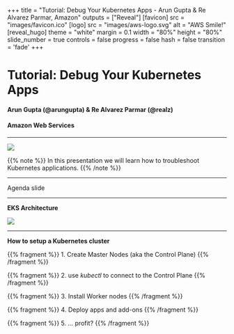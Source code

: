 +++
title = "Tutorial: Debug Your Kubernetes Apps - Arun Gupta & Re Alvarez Parmar, Amazon"
outputs = ["Reveal"]
[favicon]
src = "images/favicon.ico"
[logo]
src = "images/aws-logo.svg"
alt = "AWS Smile!"
[reveal_hugo]
theme = "white"
margin = 0.1
width = "80%"
height = "80%"
slide_number = true
controls = false
progress = false
hash = false
transition = 'fade'
+++

<style type="text/css">
  .reveal {
    font-size: 30px;
  }
  .reveal p {
    text-align: left;
    font-size: 25px;
  }
  .reveal h3 {
    text-align: left;
  }
  .reveal ul {
    display: block;
    font-size: 25px;
  }
  .reveal ol {
    display: block;
    font-size: 25px;
  }
  .reveal code {
   font-size: 15px;
  } 
  .reveal pre code {
   font-size: 15px;

  }
</style>

# Tutorial: Debug Your Kubernetes Apps
#### Arun Gupta (@arungupta) & Re Alvarez Parmar (@realz)
#### Amazon Web Services


---

![](images/k8s-heisenberg.png)


{{% note %}}
In this presentation we will learn how to troubleshoot Kubernetes applications. 
{{% /note %}}

---

Agenda slide

---

**EKS Architecture**

![](images/eks-arch.jpg)

---

**How to setup a Kubernetes cluster**

{{% fragment %}} 1. Create Master Nodes (aka the Control Plane) {{% /fragment %}}

{{% fragment %}} 2. use *kubectl* to connect to the Control Plane {{% /fragment %}}

{{% fragment %}} 3. Install Worker nodes {{% /fragment %}}

{{% fragment %}} 4. Deploy apps and add-ons {{% /fragment %}}

{{% fragment %}} 5. ... profit? {{% /fragment %}}

